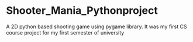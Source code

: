 # Shooter_Mania_Pythonproject
A 2D python based shooting game using pygame library. It was my first CS course project for my first semester of university 

